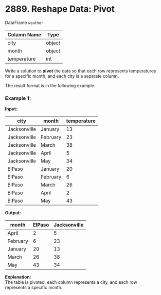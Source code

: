 # 2889. Reshape Data: Pivot

DataFrame `weather`

| Column Name | Type   |
|-------------|--------|
| city        | object |
| month       | object |
| temperature | int    |

Write a solution to **pivot** the data so that each row represents temperatures for a specific month, and each city is a separate column.

The result format is in the following example.

### Example 1:
**Input:**

| city         | month    | temperature |
|--------------|----------|-------------|
| Jacksonville | January  | 13          |
| Jacksonville | February | 23          |
| Jacksonville | March    | 38          |
| Jacksonville | April    | 5           |
| Jacksonville | May      | 34          |
| ElPaso       | January  | 20          |
| ElPaso       | February | 6           |
| ElPaso       | March    | 26          |
| ElPaso       | April    | 2           |
| ElPaso       | May      | 43          |

**Output:**

| month    | ElPaso | Jacksonville |
|----------|--------|--------------|
| April    | 2      | 5            |
| February | 6      | 23           |
| January  | 20     | 13           |
| March    | 26     | 38           |
| May      | 43     | 34           |

**Explanation:**  
The table is pivoted, each column represents a city, and each row represents a specific month.
